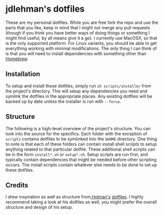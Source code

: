 # jdlehman's dotfiles

These are my personal dotfiles. While you are free fork the repo and use the parts that you like, keep in mind that I might not merge any pull requests (though if you think you have better ways of doing things or something I might find useful, by all means give it a go). I currently use MacOSX, so that is the only supported platform. For Linux variants, you should be able to get everything working with minimal modifications. The only thing I can think of is that you will need to install dependencies with something other than [Homebrew](http://brew.sh/).

## Installation

To setup and install these dotfiles, simply run `sh scripts/installer` from the project's directory. This will setup any dependencies you need and symlink the dotfiles in the appropriate places. Any existing dotfiles will be backed up by date unless the installer is run with `--force`.

## Structure

The following is a high-level overview of the project's structure. You can look into the source for the specifics. Each folder with the exception of `scripts` contains dotfiles to be symlinked into the `$HOME` directory. One thing to note is that each of these folders can contain install shell scripts to setup anything related to that particular dotfile. These additional shell scripts can be in the form `install*.sh` or `setup*.sh`. Setup scripts are run first, and typically contain dependencies that might be needed before other scripting occurs. The install scripts contain whatever else needs to be done to set up these dotfiles.

## Credits

I drew inspiration as well as structure from[ Holman's](http://zachholman.com/2010/08/dotfiles-are-meant-to-be-forked/) [dotfiles](https://github.com/holman/dotfiles). I highly recommend taking a look at his dotfiles as well, you might prefer the overall structure and design of his setup.
